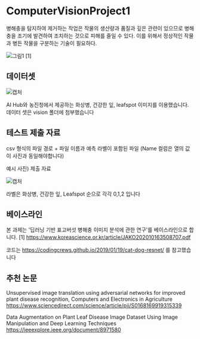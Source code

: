 # ComputerVisionProject1

병해충을 탐지하여 제거하는 작업은 작물의 생산량과 품질과 깊은 관련이 있으므로 병해충을 조기에 발견하여 조치하는 것으로 피해를 줄일 수 있다. 
이를 위해서 정상적인 작물과 병든 작물을 구분하는 기술이 필요하다. 



![그림1](https://user-images.githubusercontent.com/85859441/137726532-cf405587-6a69-4ce0-a3b2-87fbc88cfa9f.png)
[1]



## 데이터셋

![캡처](https://user-images.githubusercontent.com/85859441/137592829-909c6077-5207-4235-bb15-2c773bcde151.PNG)

AI Hub와 농진청에서 제공하는 화상병, 건강한 잎, leafspot 이미지를 이용했습니다.
데이터 셋은 vision 폴더에 첨부했습니다


## 테스트 제출 자료

csv 형식의 파일 경로 + 파일 이름과 예측 라벨이 포함된 파일 (Name 컬럼은 열의 값이 사진과 동일해야합니다)

예시 사진) 제출 자료

![캡처](https://user-images.githubusercontent.com/85859441/137592622-858fa11f-682d-4776-861b-346515f5c931.PNG)

라벨은 화상병, 건강한 잎, Leafspot 순으로 각각 0,1,2 입니다 



## 베이스라인

본 과제는 '딥러닝 기반 표고버섯 병해충 이미지 분석에 관한 연구'를 베이스라인으로 합니다.
[1] https://www.koreascience.or.kr/article/JAKO202010163508707.pdf

코드는 https://codingcrews.github.io/2019/01/19/cat-dog-resnet/ 를 참고했습니다

## 추천 논문

Unsupervised image translation using adversarial networks for improved plant disease recognition, Computers and Electronics in Agriculture
https://www.sciencedirect.com/science/article/pii/S0168169919315339

Data Augmentation on Plant Leaf Disease Image Dataset Using Image Manipulation and Deep Learning Techniques
https://ieeexplore.ieee.org/document/8971580



